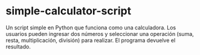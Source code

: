 # simple-calculator-script
Un script simple en Python que funciona como una calculadora. Los usuarios pueden ingresar dos números y seleccionar una operación (suma, resta, multiplicación, división) para realizar. El programa devuelve el resultado.
